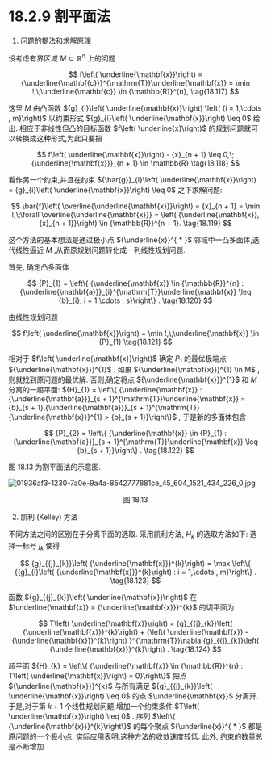 # 18.2.9 割平面法

1. 问题的提法和求解原理

设考虑有界区域 $M \subset  {\mathbb{R}}^{n}$ 上的问题

$$
f\left( \underline{\mathbf{x}}\right)  = {\underline{\mathbf{c}}}^{\mathrm{T}}\underline{\mathbf{x}} = \min !,\;\underline{\mathbf{c}} \in  {\mathbb{R}}^{n}, \tag{18.117}
$$

这里 $M$ 由凸函数 ${g}_{i}\left( \underline{\mathbf{x}}\right) \left( {i = 1,\cdots , m}\right)$ 以约束形式 ${g}_{i}\left( \underline{\mathbf{x}}\right)  \leq  0$ 给出. 相应于非线性但凸的目标函数 $f\left( \underline{x}\right)$ 的规划问题就可以转换成这种形式,为此只要把

$$
f\left( \underline{\mathbf{x}}\right)  - {x}_{n + 1} \leq  0,\;{\underline{\mathbf{x}}}_{n + 1} \in  \mathbb{R} \tag{18.118}
$$

看作另一个约束,并且在约束 ${\bar{g}}_{i}\left( \underline{\mathbf{x}}\right)  = {g}_{i}\left( \underline{\mathbf{x}}\right)  \leq  0$ 之下求解问题:

$$
\bar{f}\left( \overline{\underline{\mathbf{x}}}\right)  = {x}_{n + 1} = \min !,\;\forall \overline{\underline{\mathbf{x}}} = \left( {\underline{\mathbf{x}},{x}_{n + 1}}\right)  \in  {\mathbb{R}}^{n + 1}. \tag{18.119}
$$

这个方法的基本想法是通过极小点 ${\underline{x}}^{ * }$ 邻域中一凸多面体,迭代线性逼近 $M$ ,从而原规划问题转化成一列线性规划问题.

首先, 确定凸多面体

$$
{P}_{1} = \left\{  {\underline{\mathbf{x}} \in  {\mathbb{R}}^{n} : {\underline{\mathbf{a}}}_{i}^{\mathrm{T}}\underline{\mathbf{x}} \leq  {b}_{i}, i = 1,\cdots , s}\right\}  . \tag{18.120}
$$

由线性规划问题

$$
f\left( \underline{\mathbf{x}}\right)  = \min !,\;\underline{\mathbf{x}} \in  {P}_{1} \tag{18.121}
$$

相对于 $f\left( \underline{\mathbf{x}}\right)$ 确定 ${P}_{1}$ 的最优极端点 ${\underline{\mathbf{x}}}^{1}$ . 如果 ${\underline{\mathbf{x}}}^{1} \in  M$ ,则就找到原问题的最优解. 否则,确定将点 ${\underline{\mathbf{x}}}^{1}$ 和 $M$ 分离的一超平面: ${H}_{1} = \left\{  {\underline{\mathbf{x}} : {\underline{\mathbf{a}}}_{s + 1}^{\mathrm{T}}\underline{\mathbf{x}} = {b}_{s + 1},{\underline{\mathbf{a}}}_{s + 1}^{\mathrm{T}}{\underline{\mathbf{x}}}^{1} > {b}_{s + 1}}\right\}$ , 于是新的多面体包含

$$
{P}_{2} = \left\{  {\underline{\mathbf{x}} \in  {P}_{1} : {\underline{\mathbf{a}}}_{s + 1}^{\mathrm{T}}\underline{\mathbf{x}} \leq  {b}_{s + 1}}\right\}  . \tag{18.122}
$$

图 18.13 为割平面法的示意图.

![01936af3-1230-7a0e-9a4a-8542777881ce_45_604_1521_434_226_0.jpg](/images/01936af3-1230-7a0e-9a4a-8542777881ce_45_604_1521_434_226_0.jpg)

<center>图 18.13</center>

2. 凯利 (Kelley) 方法

不同方法之间的区别在于分离平面的选取. 采用凯利方法, ${H}_{k}$ 的选取方法如下: 选择一标号 ${j}_{k}$ 使得

$$
{g}_{{j}_{k}}\left( {\underline{\mathbf{x}}}^{k}\right)  = \max \left\{  {{g}_{i}\left( {\underline{\mathbf{x}}}^{k}\right)  : i = 1,\cdots , m}\right\}  . \tag{18.123}
$$

函数 ${g}_{{j}_{k}}\left( \underline{\mathbf{x}}\right)$ 在 $\underline{\mathbf{x}} = {\underline{\mathbf{x}}}^{k}$ 的切平面为

$$
T\left( \underline{\mathbf{x}}\right)  = {g}_{{j}_{k}}\left( {\underline{\mathbf{x}}}^{k}\right)  + {\left( \underline{\mathbf{x}} - {\underline{\mathbf{x}}}^{k}\right) }^{\mathrm{T}}\nabla {g}_{{j}_{k}}\left( {\underline{\mathbf{x}}}^{k}\right) . \tag{18.124}
$$

超平面 ${H}_{k} = \left\{  {\underline{\mathbf{x}} \in  {\mathbb{R}}^{n} : T\left( \underline{\mathbf{x}}\right)  = 0}\right\}$ 把点 ${\underline{\mathbf{x}}}^{k}$ 与所有满足 ${g}_{{j}_{k}}\left( \underline{\mathbf{x}}\right)  \leq  0$ 的点 $\underline{\mathbf{x}}$ 分离开. 于是,对于第 $k + 1$ 个线性规划问题,增加一个约束条件 $T\left( \underline{\mathbf{x}}\right)  \leq  0$ . 序列 $\left\{  {\underline{\mathbf{x}}}^{k}\right\}$ 的每个聚点 ${\underline{x}}^{ * }$ 都是原问题的一个极小点. 实际应用表明,这种方法的收敛速度较低. 此外, 约束的数量总是不断增加.

